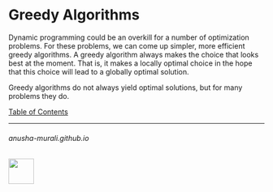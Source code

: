 # Greedy Algorithms

Dynamic programming could be an overkill for a number of optimization problems. For these problems, we can come up simpler, more efficient greedy algorithms. A greedy algorithm always makes the choice that looks best at the moment. That is, it makes a locally optimal choice in the hope that this choice will lead to a globally optimal solution. 

Greedy algorithms do not always yield optimal solutions, but for many problems they do.

[Table of Contents](./index.md)

* * *
###### anusha-murali.github.io

<img src="https://github.com/anusha-murali/anusha-murali.github.io/assets/111596338/639243aa-2857-4595-a65a-7852762bb002" width="50" height="50"/>

